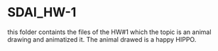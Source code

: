 # SDAI_HW-1
this folder containts the files of the HW#1 which the topic is an animal drawing and animatized it. The animal drawed is a happy HIPPO.
